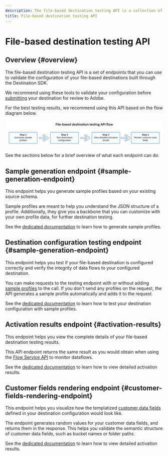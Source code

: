 ```yaml
---
description: The file-based destination testing API is a collection of endpoints that you can use to validate the configuration of your file-based destinations built through the Destination SDK.
title: File-based destination testing API
---
```


# File-based destination testing API

## Overview {#overview}

The file-based destination testing API is a set of endpoints that you can use to validate the configuration of your file-based destinations built through the Destination SDK.

We recommend using these tools to validate your configuration before [submitting](submit-destination.md) your destination for review to Adobe.

For the best testing results, we recommend using this API based on the flow diagram below.

![Diagram showing the recommended destination testing flow](assets/file-based-testing-flow.png)

See the sections below for a brief overview of what each endpoint can do.

## Sample generation endpoint {#sample-generation-endpoint}

This endpoint helps you generate sample profiles based on your existing source schema.

Sample profiles are meant to help you understand the JSON structure of a profile. Additionally, they give you a backbone that you can customize with your own profile data, for further destination testing.

See the [dedicated documentation](file-based-sample-profile-generation-api.md) to learn how to generate sample profiles.

## Destination configuration testing endpoint {#sample-generation-endpoint}

This endpoint helps you test if your file-based destination is configured correctly and verify the integrity of data flows to your configured destination.

You can make requests to the testing endpoint with or without adding [sample profiles](file-based-sample-profile-generation-api.md) to the call. If you don't send any profiles on the request, the API generates a sample profile automatically and adds it to the request.

See the [dedicated documentation](file-based-destination-testing-api.md) to learn how to test your destination configuration with sample profiles.

## Activation results endpoint {#activation-results}

This endpoint helps you view the complete details of your file-based destination testing results.

This API endpoint returns the same result as you would obtain when using the [Flow Service API](../api/update-destination-dataflows.md) to monitor dataflows.

See the [dedicated documentation](file-based-destination-results-api.md) to learn how to view detailed activation results.

## Customer fields rendering endpoint {#customer-fields-rendering-endpoint}

This endpoint helps you visualize how the templatized [customer data fields](file-based-destination-configuration.md#customer-data-fields) defined in your destination configuration would look like.

The endpoint generates random values for your customer data fields, and returns them in the response. This helps you validate the semantic structure of customer data fields, such as bucket names or folder paths.

See the [dedicated documentation](file-based-render-template-api.md) to learn how to view detailed activation results.